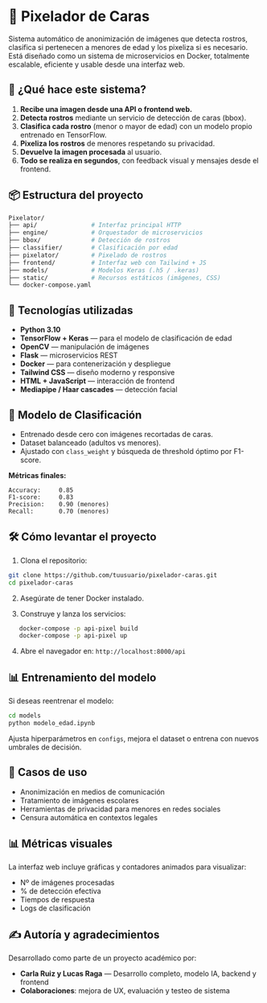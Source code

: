 # 🧠 Pixelador de Caras

Sistema automático de anonimización de imágenes que detecta rostros, clasifica si pertenecen a menores de edad y los pixeliza si es necesario. Está diseñado como un sistema de microservicios en Docker, totalmente escalable, eficiente y usable desde una interfaz web.

## 🚀 ¿Qué hace este sistema?

1. **Recibe una imagen desde una API o frontend web.**
2. **Detecta rostros** mediante un servicio de detección de caras (bbox).
3. **Clasifica cada rostro** (menor o mayor de edad) con un modelo propio entrenado en TensorFlow.
4. **Pixeliza los rostros** de menores respetando su privacidad.
5. **Devuelve la imagen procesada** al usuario.
6. **Todo se realiza en segundos**, con feedback visual y mensajes desde el frontend.

## 📦 Estructura del proyecto

```bash
Pixelator/
├── api/               # Interfaz principal HTTP
├── engine/            # Orquestador de microservicios
├── bbox/              # Detección de rostros
├── classifier/        # Clasificación por edad
├── pixelator/         # Pixelado de rostros
├── frontend/          # Interfaz web con Tailwind + JS
├── models/            # Modelos Keras (.h5 / .keras)
├── static/            # Recursos estáticos (imágenes, CSS)
└── docker-compose.yaml
```

## 🧰 Tecnologías utilizadas

* **Python 3.10**
* **TensorFlow + Keras** — para el modelo de clasificación de edad
* **OpenCV** — manipulación de imágenes
* **Flask** — microservicios REST
* **Docker** — para contenerización y despliegue
* **Tailwind CSS** — diseño moderno y responsive
* **HTML + JavaScript** — interacción de frontend
* **Mediapipe / Haar cascades** — detección facial

## 📸 Modelo de Clasificación

* Entrenado desde cero con imágenes recortadas de caras.
* Dataset balanceado (adultos vs menores).
* Ajustado con `class_weight` y búsqueda de threshold óptimo por F1-score.

**Métricas finales:**

```
Accuracy:     0.85
F1-score:     0.83
Precision:    0.90 (menores)
Recall:       0.70 (menores)
```

## 🛠️ Cómo levantar el proyecto

1. Clona el repositorio:

```bash
git clone https://github.com/tuusuario/pixelador-caras.git
cd pixelador-caras
```

2. Asegúrate de tener Docker instalado.

3. Construye y lanza los servicios:

```bash
   docker-compose -p api-pixel build
   docker-compose -p api-pixel up
```

4. Abre el navegador en:
   `http://localhost:8000/api`

## 📊 Entrenamiento del modelo

Si deseas reentrenar el modelo:

```bash
cd models
python modelo_edad.ipynb
```

Ajusta hiperparámetros en `configs`, mejora el dataset o entrena con nuevos umbrales de decisión.

## 🎯 Casos de uso

* Anonimización en medios de comunicación
* Tratamiento de imágenes escolares
* Herramientas de privacidad para menores en redes sociales
* Censura automática en contextos legales

## 📊 Métricas visuales

La interfaz web incluye gráficas y contadores animados para visualizar:

* Nº de imágenes procesadas
* % de detección efectiva
* Tiempos de respuesta
* Logs de clasificación

## ✍️ Autoría y agradecimientos

Desarrollado como parte de un proyecto académico por:

* **Carla Ruiz y Lucas Raga** — Desarrollo completo, modelo IA, backend y frontend
* **Colaboraciones**: mejora de UX, evaluación y testeo de sistema